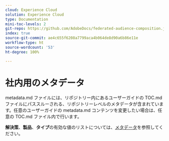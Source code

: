 ```yaml
---
cloud: Experience Cloud
solution: Experience Cloud
type: Documentation
mini-toc-levels: 2
git-repo: https://github.com/AdobeDocs/federated-audience-composition.ja-JP
index: true
source-git-commit: ae4c655f6208a7799aca4b064de8d90a6b86e11e
workflow-type: ht
source-wordcount: '53'
ht-degree: 100%

---
```



# 社内用のメタデータ

metadata.md ファイルには、リポジトリー内にあるユーザーガイドの TOC.md ファイルにパススルーされる、リポジトリーレベルのメタデータが含まれています。任意のユーザーガイドの metadata.md コンテンツを変更したい場合は、任意の TOC.md ファイル内で行います。

**解決策**、**製品**、**タイプ**&#x200B;の有効な値のリストについては、[メタデータ](https://experienceleague.adobe.com/docs/authoring-guide-exl/using/editing/user-guide-setup/metadata.html?lang=ja)を参照してください。

